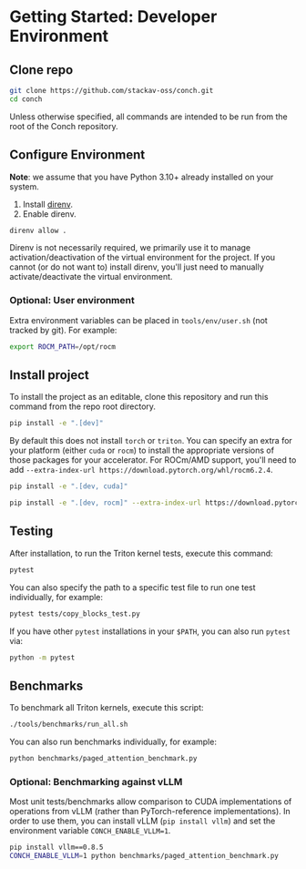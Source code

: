 # Getting Started: Developer Environment

## Clone repo

```bash
git clone https://github.com/stackav-oss/conch.git
cd conch
```

Unless otherwise specified, all commands are intended to be run from the root of the Conch repository.

## Configure Environment

**Note**: we assume that you have Python 3.10+ already installed on your system.

1. Install [direnv](https://direnv.net/).
1. Enable direnv.

```bash
direnv allow .
```

Direnv is not necessarily required, we primarily use it to manage activation/deactivation of the virtual environment for the project.
If you cannot (or do not want to) install direnv, you'll just need to manually activate/deactivate the virtual environment.

### Optional: User environment

Extra environment variables can be placed in `tools/env/user.sh` (not tracked by git).
For example:

```bash
export ROCM_PATH=/opt/rocm
```

## Install project

To install the project as an editable, clone this repository and run this command from the repo root directory.

```bash
pip install -e ".[dev]"
```

By default this does not install `torch` or `triton`.
You can specify an extra for your platform (either `cuda` or `rocm`) to install the appropriate versions of those packages for your accelerator.
For ROCm/AMD support, you'll need to add `--extra-index-url https://download.pytorch.org/whl/rocm6.2.4`.

```bash
pip install -e ".[dev, cuda]"
```

```bash
pip install -e ".[dev, rocm]" --extra-index-url https://download.pytorch.org/whl/rocm6.2.4
```

## Testing

After installation, to run the Triton kernel tests, execute this command:

```bash
pytest
```

You can also specify the path to a specific test file to run one test individually, for example:

```bash
pytest tests/copy_blocks_test.py
```

If you have other `pytest` installations in your `$PATH`, you can also run `pytest` via:

```bash
python -m pytest
```

## Benchmarks

To benchmark all Triton kernels, execute this script:

```bash
./tools/benchmarks/run_all.sh
```

You can also run benchmarks individually, for example:

```bash
python benchmarks/paged_attention_benchmark.py
```

### Optional: Benchmarking against vLLM

Most unit tests/benchmarks allow comparison to CUDA implementations of operations from vLLM (rather than PyTorch-reference implementations).
In order to use them, you can install vLLM (`pip install vllm`) and set the environment variable `CONCH_ENABLE_VLLM=1`.

```bash
pip install vllm==0.8.5
CONCH_ENABLE_VLLM=1 python benchmarks/paged_attention_benchmark.py
```
